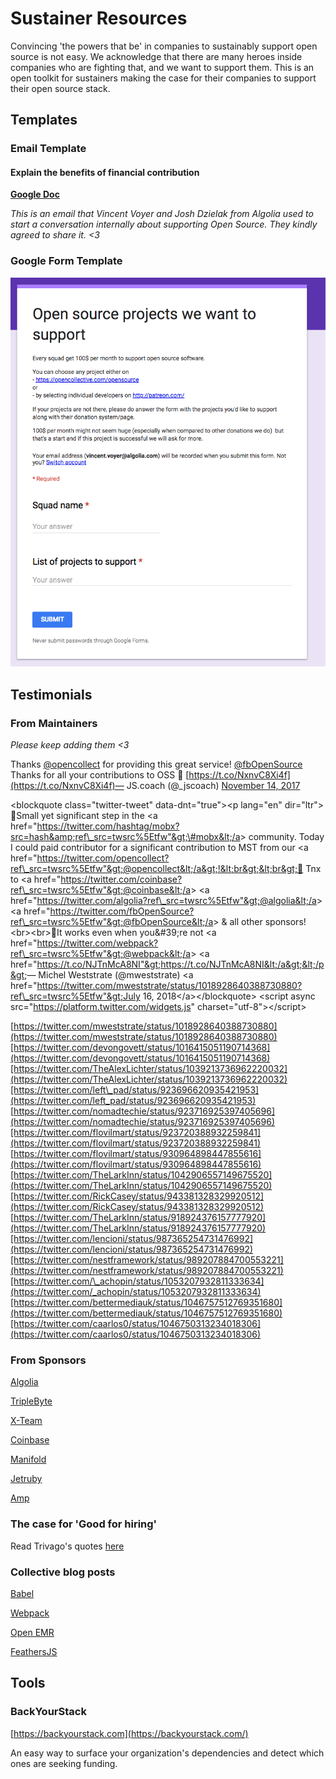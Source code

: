 # Sustainer Resources

Convincing 'the powers that be' in companies to sustainably support open source is not easy. We acknowledge that there are many heroes inside companies who are fighting that, and we want to support them. This is an open toolkit for sustainers making the case for their companies to support their open source stack.

## Templates

### Email Template

#### Explain the benefits of financial contribution

[**Google Doc**](https://docs.google.com/document/d/1yViQ4Qq9aqRMfoApTxaHXtG7DDhTFmcfmAencw8ereU/edit?usp=sharing)

_This is an email that Vincent Voyer and Josh Dzielak from Algolia used to start a conversation internally about supporting Open Source. They kindly agreed to share it. &lt;3_

### Google Form Template

![](../../.gitbook/assets/image_2_1_vsbdbs.png)

## Testimonials

### From Maintainers

_Please keep adding them &lt;3_

Thanks [@opencollect](https://twitter.com/opencollect?ref_src=twsrc%5Etfw) for providing this great service! [@fbOpenSource](https://twitter.com/fbOpenSource?ref_src=twsrc%5Etfw) Thanks for all your contributions to OSS 🙌 [https://t.co/NxnvC8Xi4f](https://t.co/NxnvC8Xi4f)— JS.coach \(@\_jscoach\) [November 14, 2017](https://twitter.com/_jscoach/status/930429575867355136?ref_src=twsrc%5Etfw)

&lt;blockquote class="twitter-tweet" data-dnt="true"&gt;&lt;p lang="en" dir="ltr"&gt;💸Small yet significant step in the &lt;a href="https://twitter.com/hashtag/mobx?src=hash&amp;ref\_src=twsrc%5Etfw"&gt;\#mobx&lt;/a&gt; community. Today I could paid contributor for a significant contribution to MST from our &lt;a href="https://twitter.com/opencollect?ref\_src=twsrc%5Etfw"&gt;@opencollect&lt;/a&gt;!&lt;br&gt;&lt;br&gt;👏 Tnx to &lt;a href="https://twitter.com/coinbase?ref\_src=twsrc%5Etfw"&gt;@coinbase&lt;/a&gt; &lt;a href="https://twitter.com/algolia?ref\_src=twsrc%5Etfw"&gt;@algolia&lt;/a&gt; &lt;a href="https://twitter.com/fbOpenSource?ref\_src=twsrc%5Etfw"&gt;@fbOpenSource&lt;/a&gt; &amp; all other sponsors! &lt;br&gt;&lt;br&gt;🎉It works even when you&\#39;re not &lt;a href="https://twitter.com/webpack?ref\_src=twsrc%5Etfw"&gt;@webpack&lt;/a&gt; &lt;a href="https://t.co/NJTnMcA8NI"&gt;https://t.co/NJTnMcA8NI&lt;/a&gt;&lt;/p&gt;&mdash; Michel Weststrate \(@mweststrate\) &lt;a href="https://twitter.com/mweststrate/status/1018928640388730880?ref\_src=twsrc%5Etfw"&gt;July 16, 2018&lt;/a&gt;&lt;/blockquote&gt; &lt;script async src="https://platform.twitter.com/widgets.js" charset="utf-8"&gt;&lt;/script&gt;

[https://twitter.com/mweststrate/status/1018928640388730880](https://twitter.com/mweststrate/status/1018928640388730880)[https://twitter.com/devongovett/status/1016415051190714368](https://twitter.com/devongovett/status/1016415051190714368)[https://twitter.com/TheAlexLichter/status/1039213736962220032](https://twitter.com/TheAlexLichter/status/1039213736962220032)[https://twitter.com/left\_pad/status/923696620935421953](https://twitter.com/left_pad/status/923696620935421953) [https://twitter.com/nomadtechie/status/923716925397405696](https://twitter.com/nomadtechie/status/923716925397405696)[https://twitter.com/flovilmart/status/923720388932259841](https://twitter.com/flovilmart/status/923720388932259841) [https://twitter.com/flovilmart/status/930964898447855616](https://twitter.com/flovilmart/status/930964898447855616)[https://twitter.com/TheLarkInn/status/1042906557149675520](https://twitter.com/TheLarkInn/status/1042906557149675520)[https://twitter.com/RickCasey/status/943381328329920512](https://twitter.com/RickCasey/status/943381328329920512) [https://twitter.com/TheLarkInn/status/918924376157777920](https://twitter.com/TheLarkInn/status/918924376157777920)[https://twitter.com/lencioni/status/987365254731476992](https://twitter.com/lencioni/status/987365254731476992)[https://twitter.com/nestframework/status/989207884700553221](https://twitter.com/nestframework/status/989207884700553221)[https://twitter.com/\_achopin/status/1053207932811333634](https://twitter.com/_achopin/status/1053207932811333634)[https://twitter.com/bettermediauk/status/1046757512769351680](https://twitter.com/bettermediauk/status/1046757512769351680)[https://twitter.com/caarlos0/status/1046750313234018306](https://twitter.com/caarlos0/status/1046750313234018306)

### From Sponsors

[Algolia](https://blog.algolia.com/supporting-open-source-projects/)

[TripleByte](https://triplebyte.com/blog/we-re-creating-a-new-source-of-revenue-open-source-software)

[X-Team](https://hackernoon.com/how-webpack-raised-15-000-in-3-months-and-the-future-of-open-source-cb2c9f68fffa)

[Coinbase](https://engineering.coinbase.com/coinbase-open-source-fund-may-june-update-9f6fef200b04)

[Manifold](https://blog.manifold.co/manifold-update-human-peter-ef15771feae0)

[Jetruby](https://expertise.jetruby.com/why-your-it-business-should-support-open-source-658c4b7e650d?gi=5ecf81bfc295)

[Amp](https://amphtml.wordpress.com/2018/01/05/supporting-open-source-sustainability/)

### The case for 'Good for hiring'

Read Trivago's quotes [here](https://medium.com/webpack/trivago-sponsors-webpack-for-second-year-bfe6ca2f0702)

### Collective blog posts

[Babel](https://babeljs.io/blog/2018/07/16/announcing-babels-new-partnership-with-trivago)

[Webpack](https://medium.com/webpack/trivago-sponsors-webpack-for-second-year-bfe6ca2f0702)

[Open EMR](https://www.openemr.blog/post/accepting-donations-on-opencollective/)

[FeathersJS](https://blog.feathersjs.com/flying-into-2018-13bda623f089)

## Tools

### BackYourStack

[https://backyourstack.com](https://backyourstack.com/)

An easy way to surface your organization's dependencies and detect which ones are seeking funding.

